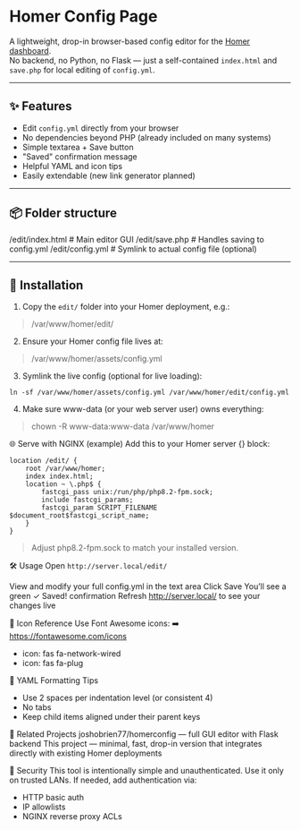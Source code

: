 # Homer Config Page

A lightweight, drop-in browser-based config editor for the [Homer dashboard](https://github.com/bastienwirtz/homer).  
No backend, no Python, no Flask — just a self-contained `index.html` and `save.php` for local editing of `config.yml`.

---

## ✨ Features

- Edit `config.yml` directly from your browser
- No dependencies beyond PHP (already included on many systems)
- Simple textarea + Save button
- "Saved" confirmation message
- Helpful YAML and icon tips
- Easily extendable (new link generator planned)

---

## 📦 Folder structure
/edit/index.html # Main editor GUI
/edit/save.php # Handles saving to config.yml
/edit/config.yml # Symlink to actual config file (optional)

---

## 🔧 Installation

1. Copy the `edit/` folder into your Homer deployment, e.g.:
> /var/www/homer/edit/

2. Ensure your Homer config file lives at:
> /var/www/homer/assets/config.yml

3. Symlink the live config (optional for live loading):
```
ln -sf /var/www/homer/assets/config.yml /var/www/homer/edit/config.yml
```

4. Make sure www-data (or your web server user) owns everything:
> chown -R www-data:www-data /var/www/homer

🌐 Serve with NGINX (example)
Add this to your Homer server {} block:
```
location /edit/ {
    root /var/www/homer;
    index index.html;
    location ~ \.php$ {
        fastcgi_pass unix:/run/php/php8.2-fpm.sock;
        include fastcgi_params;
        fastcgi_param SCRIPT_FILENAME $document_root$fastcgi_script_name;
    }
}
```
> Adjust php8.2-fpm.sock to match your installed version.

🛠 Usage
Open `http://server.local/edit/`

View and modify your full config.yml in the text area
Click Save
You’ll see a green ✓ Saved! confirmation
Refresh http://server.local/ to see your changes live

🔗 Icon Reference
Use Font Awesome icons:
➡️ https://fontawesome.com/icons
- icon: fas fa-network-wired
- icon: fas fa-plug

🧠 YAML Formatting Tips
- Use 2 spaces per indentation level (or consistent 4)
- No tabs
- Keep child items aligned under their parent keys

🔄 Related Projects
joshobrien77/homerconfig — full GUI editor with Flask backend
This project — minimal, fast, drop-in version that integrates directly with existing Homer deployments

🔐 Security
This tool is intentionally simple and unauthenticated.
Use it only on trusted LANs. If needed, add authentication via:
- HTTP basic auth
- IP allowlists
- NGINX reverse proxy ACLs

